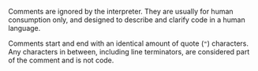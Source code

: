 Comments are ignored by the interpreter. They are usually for human consumption only, and designed to describe and clarify code in a human language.

Comments start and end with an identical amount of quote (`"`) characters. Any characters in between, including line terminators, are considered part of the comment and is not code.
